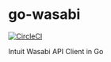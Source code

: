 # go-wasabi
[![CircleCI](https://circleci.com/gh/inloco/go-wasabi/tree/master.svg?style=svg)](https://circleci.com/gh/inloco/go-wasabi/tree/master)

Intuit Wasabi API Client in Go
